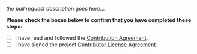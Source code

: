 *the pull request description goes here...*


**Please check the boxes below to confirm that you have completed these steps:**

* [ ] I have read and followed the [Contribution Agreement](https://github.com/intoli/user-agents-tea/blob/master/CONTRIBUTING.md).
* [ ] I have signed the project [Contributor License Agreement](https://github.com/intoli/user-agents-tea/blob/master/CONTRIBUTING.md).
